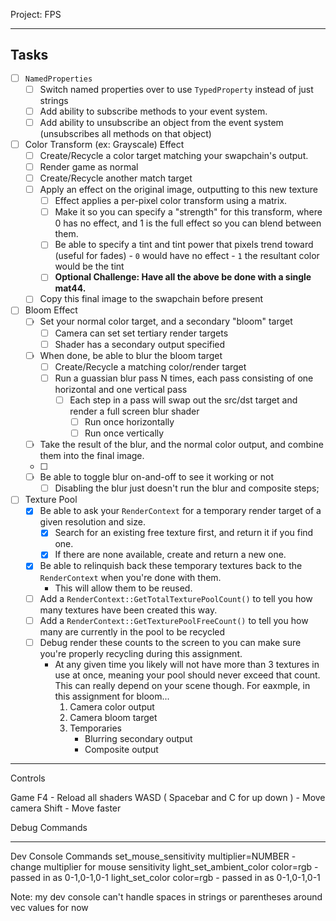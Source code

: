 Project: FPS

------

## Tasks
- [ ] `NamedProperties`
    - [ ] Switch named properties over to use `TypedProperty` instead of just strings
    - [ ] Add ability to subscribe methods to your event system. 
    - [ ] Add ability to unsubscribe an object from the event system (unsubscribes all methods on that object)

- [ ] Color Transform (ex: Grayscale) Effect
    - [ ] Create/Recycle a color target matching your swapchain's output.
    - [ ] Render game as normal
    - [ ] Create/Recycle another match target
    - [ ] Apply an effect on the original image, outputting to this new texture
        - [ ] Effect applies a per-pixel color transform using a matrix. 
        - [ ] Make it so you can specify a "strength" for this transform, where 0 
              has no effect, and 1 is the full effect so you can blend between them.
        - [ ] Be able to specify a tint and tint power that pixels trend toward (useful for fades)
              - `0` would have no effect
              - `1` the resultant color would be the tint 
        - [ ] **Optional Challenge: Have all the above be done with a single mat44.**
    - [ ] Copy this final image to the swapchain before present
   
- [ ] Bloom Effect
    - [ ] Set your normal color target, and a secondary "bloom" target
        - [ ] Camera can set set tertiary render targets
        - [ ] Shader has a secondary output specified
    - [ ] When done, be able to blur the bloom target
        - [ ] Create/Recycle a matching color/render target
        - [ ] Run a guassian blur pass N times, each pass consisting of one horizontal and one vertical pass
            - [ ] Each step in a pass will swap out the src/dst target and render a full screen blur shader
                - [ ] Run once horizontally
                - [ ] Run once vertically
    - [ ] Take the result of the blur, and the normal color output, and combine them
          into the final image.
    - [ ] 
    - [ ] Be able to toggle blur on-and-off to see it working or not
        - [ ] Disabling the blur just doesn't run the blur and composite steps;

- [ ] Texture Pool
    - [x] Be able to ask your `RenderContext` for a temporary render target of a given resolution and size.
        - [x] Search for an existing free texture first, and return it if you find one.
        - [x] If there are none available, create and return a new one.
    - [x] Be able to relinquish back these temporary textures back to the `RenderContext` when you're done with them.
        - This will allow them to be reused.
    - [ ] Add a `RenderContext::GetTotalTexturePoolCount()` to tell you how many textures have been created this way.
    - [ ] Add a `RenderContext::GetTexturePoolFreeCount()` to tell you how many are currently in the pool to be recycled
    - [ ] Debug render these counts to the screen to you can make sure you're properly recycling during this assignment.
        - At any given time you likely will not have more than 3 textures in use at once, meaning your pool should never exceed that count.  This can really depend on your scene though.  For eaxmple, in this assignment for bloom... 
          1. Camera color output
          2. Camera bloom target
          3. Temporaries
             - Blurring secondary output
             - Composite output 

-------

Controls

Game
F4 - Reload all shaders
WASD ( Spacebar and C for up down ) - Move camera
Shift - Move faster 

Debug Commands

------
Dev Console Commands
set_mouse_sensitivity multiplier=NUMBER - change multiplier for mouse sensitivity
light_set_ambient_color color=rgb - passed in as 0-1,0-1,0-1
light_set_color color=rgb - passed in as 0-1,0-1,0-1

Note: my dev console can't handle spaces in strings or parentheses around vec values for now